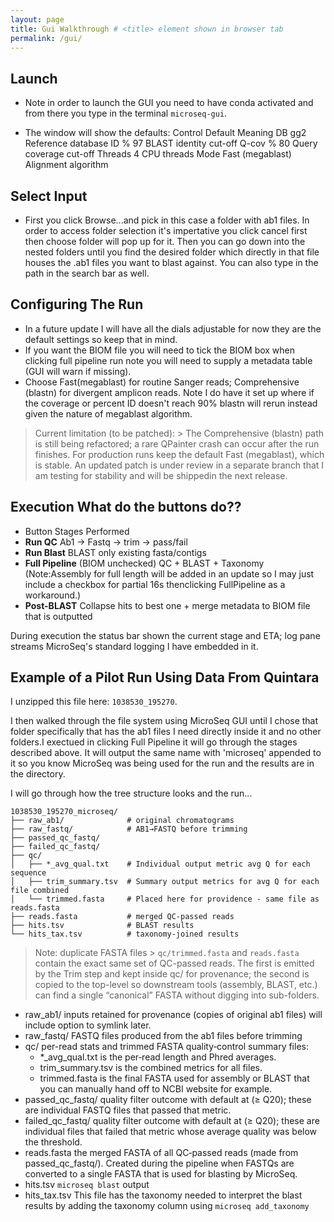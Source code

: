 ```yaml
---
layout: page 
title: Gui Walkthrough # <title> element shown in browser tab 
permalink: /gui/
--- 
```


## Launch 

* Note in order to launch the GUI you need to have conda activated and from there you type in the  terminal `microseq-gui`. 

* The window will show the defaults:
Control	Default	Meaning
DB	gg2	Reference database
ID %	97	BLAST identity cut-off
Q-cov %	80	Query coverage cut-off
Threads	4	CPU threads
Mode	Fast (megablast)	Alignment algorithm


## Select Input 
* First you click Browse...and pick in this case a folder with ab1 files. In order to access folder selection it's impertative you click cancel first then choose folder will pop up for it. Then you can go down into the nested folders until you find the desired folder which directly in that file houses the .ab1 files you want to blast against. You can also type in the path in the search bar as well. 

## Configuring The Run 
* In a future update I will have all the dials adjustable for now they are the default settings so keep that in mind. 
* If you want the BIOM file you will need to tick the BIOM box when clicking full pipeline run note you will need to supply a metadata table (GUI will warn if missing). 
* Choose Fast(megablast) for routine Sanger reads; Comprehensive (blastn) for divergent amplicon reads. Note I do have it set up where if the coverage or percent ID doesn't reach 90% blastn will rerun instead given the nature of megablast algorithm.
> Current limitation (to be patched): > The Comprehensive (blastn) path is still being refactored; a rare QPainter crash can occur after the run finishes. For production runs keep the default Fast (megablast), which is stable. An updated patch is under review in a separate branch that I am testing for stability and will be shippedin the next release. 

## Execution What do the buttons do??

* Button Stages Performed 
* **Run QC** Ab1 -> Fastq -> trim -> pass/fail 
* **Run Blast** BLAST only existing fasta/contigs 
* **Full Pipeline** (BIOM unchecked) QC + BLAST + Taxonomy (Note:Assembly for full length will be added in an update so I may just include a checkbox for partial 16s thenclicking FullPipeline as a workaround.)
* **Post-BLAST** Collapse hits to best one + merge metadata to BIOM file that is outputted 

During execution the status bar shown the current stage and ETA; log pane streams MicroSeq's standard logging I have embedded in it. 

## Example of a Pilot Run Using Data From Quintara 
I unzipped this file here:
`1038530_195270`. 

I then walked through the file system using MicroSeq GUI until I chose that folder specifically that has the ab1 files I need directly inside it and no other folders.I exectued in clicking Full Pipeline it will go through the stages described above.
It will output the same name with 'microseq' appended to it so you know MicroSeq was being used for the run and the results are in the directory. 

I will go through how the tree structure looks and the run...

```
1038530_195270_microseq/
├── raw_ab1/              # original chromatograms
├── raw_fastq/            # AB1→FASTQ before trimming
├── passed_qc_fastq/
├── failed_qc_fastq/
├── qc/
│   ├── *_avg_qual.txt    # Individual output metric avg Q for each sequence 
│   ├── trim_summary.tsv  # Summary output metrics for avg Q for each file combined
│   └── trimmed.fasta     # Placed here for providence - same file as reads.fasta
├── reads.fasta           # merged QC-passed reads
├── hits.tsv              # BLAST results
└── hits_tax.tsv          # taxonomy-joined results
```
> Note: duplicate FASTA files > `qc/trimmed.fasta` and `reads.fasta` contain the exact same set of QC-passed reads. The first is emitted by the Trim step and kept inside qc/ for provenance; the second is copied to the top-level so downstream tools (assembly, BLAST, etc.) can find a single “canonical” FASTA without digging into sub-folders.

* raw_ab1/ inputs retained for provenance (copies of original ab1 files) will include option to symlink later. 
* raw_fastq/ FASTQ files produced from the ab1 files before trimming 
* qc/ per-read stats and trimmed FASTA quality‑control summary files:
  - *_avg_qual.txt is the per‑read length and Phred averages.
  - trim_summary.tsv is the combined metrics for all files.
  - trimmed.fasta is the final FASTA used for assembly or BLAST that you can manually hand off to NCBI website for example.
* passed_qc_fastq/ quality filter outcome with default at (≥ Q20); these are individual FASTQ files that passed that metric. 
* failed_qc_fastq/ quality filter outcome with default at (≥ Q20); these are individual files that failed that metric whose average quality was below the threshold. 
* reads.fasta the merged FASTA of all QC‑passed reads (made from passed_qc_fastq/). Created during the pipeline when FASTQs are converted to a single FASTA that is used for blasting by MicroSeq. 
* hits.tsv `microseq blast` output 
* hits_tax.tsv This file has the taxonomy needed to interpret the blast results by adding the taxonomy column using `microseq add_taxonomy` 



